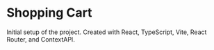 # Shopping Cart

Initial setup of the project.  Created with React, TypeScript, Vite, React Router, and ContextAPI.



